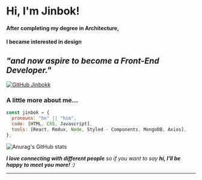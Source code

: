 <h1> Hi, I'm Jinbok!</h1>

<p><h4>After completing my degree in Architecture,</h4></p>
<p><h4>I became interested in design</h4></p>
<p><h2><b><em>"and now aspire to become a Front-End Developer."</em></b></h2></p>

[![GitHub Jinbokk](https://img.shields.io/github/followers/jinbokk?label=follow&style=social)](https://github.com/jinbokk)

### A little more about me...

```javascript
const jinbok = {
  pronouns: "he" || "him",
  code: [HTML, CSS, Javascript],
  tools: [React, Redux, Node, Styled - Components, MongoDB, Axios],
};
```

![Anurag's GitHub stats](https://github-readme-stats.vercel.app/api?username=jinbokk&show_icons=true&theme=nord&hide=contribs,prs,stars&hide_rank=true)

<em><b>I love connecting with different people</b> so if you want to say <b>hi, I'll be happy to meet you more!</b> :)</em>

---
